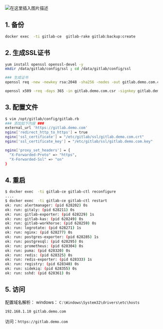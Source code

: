 ![在这里插入图片描述](https://img-blog.csdnimg.cn/3ef577bddae9457e83a2b14b91d4e04b.png)




## 1. 备份

```bash
docker exec  -ti gitlab-ce  gitlab-rake gitlab:backup:create
```
## 2. 生成SSL证书

```bash
yum install openssl openssl-devel -y
mkdir /data/gitlab/config/ssl ; cd /data/gitlab/config/ssl

### 生成证书
openssl req -new -newkey rsa:2048 -sha256 -nodes -out gitlab.demo.com.csr -keyout gitlab.demo.com.key -subj "/C=CN/ST=Shanghai/L=Shanghai/O=demo Inc./OU=Web Security/CN=gitlab.demo.com"

openssl x509 -req -days 365 -in gitlab.demo.com.csr -signkey gitlab.demo.com.key -out gitlab.demo.com.crt
```

## 3. 配置文件

```bash
$ vim /opt/gitlab/config/gitlab.rb
### 添加如下内容 ###
external_url 'https://gitlab.demo.com'
nginx['redirect_http_to_https'] = true
nginx['ssl_certificate'] = "/etc/gitlab/ssl/gitlab.demo.com.crt"
nginx['ssl_certificate_key'] = "/etc/gitlab/ssl/gitlab.demo.com.key"

nginx['proxy_set_headers'] = {
  "X-Forwarded-Proto" => "https",
  "X-Forwarded-Ssl" => "on"
}
```

## 4. 重启

```bash
$ docker exec  -ti gitlab-ce gitlab-ctl reconfigure
....
$ docker exec  -ti gitlab-ce gitlab-ctl restart    
ok: run: alertmanager: (pid 628202) 0s
ok: run: gitaly: (pid 628211) 0s
ok: run: gitlab-exporter: (pid 628229) 1s
ok: run: gitlab-kas: (pid 628249) 0s
ok: run: gitlab-workhorse: (pid 628259) 0s
ok: run: logrotate: (pid 628271) 1s
ok: run: nginx: (pid 628277) 0s
ok: run: postgres-exporter: (pid 628285) 1s
ok: run: postgresql: (pid 628295) 0s
ok: run: prometheus: (pid 628304) 0s
ok: run: puma: (pid 628320) 0s
ok: run: redis: (pid 628325) 0s
ok: run: redis-exporter: (pid 628333) 1s
ok: run: registry: (pid 628340) 0s
ok: run: sidekiq: (pid 628355) 0s
ok: run: sshd: (pid 628361) 0s

```
##  5. 访问
配置域名解析：
windows： `C:\Windows\System32\drivers\etc\hosts`

```bash
192.168.1.10 gitlab.demo.com
```

访问：`https://gitlab.demo.com`
